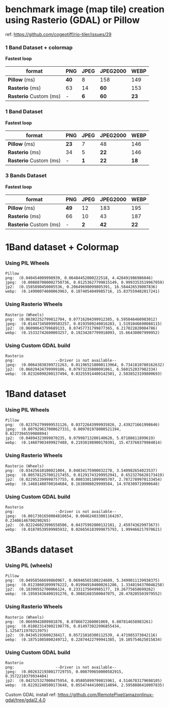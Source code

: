 # benchmark image (map tile) creation using Rasterio (GDAL) or Pillow

ref: https://github.com/cogeotiff/rio-tiler/issues/29

### 1 Band Dataset + colormap

**Fastest loop**

format | PNG | JPEG | JPEG2000 | WEBP
---    | --- | ---  | ---  | ---
**Pillow** (ms) | **40** | 8 | 158 | 149
**Rasterio** (ms) | 63 | 14 | **60** | 153
**Rasterio** Custom (ms) | - | **6** | **60** | **23**


### 1 Band Dataset

**Fastest loop**

format | PNG | JPEG | JPEG2000 | WEBP
---    | --- | ---  | ---  | ---
**Pillow** (ms) | **23** | 7 | 48 | 146
**Rasterio** (ms) | 34 | 5 | **22** | 146
**Rasterio** Custom (ms) | - | **1** | **22** | **18**

### 3 Bands Dataset

**Fastest loop**

format | PNG | JPEG | JPEG2000 | WEBP
---    | --- | ---  | ---  | ---
**Pillow** (ms) | **49** | 12 | 183 | 195
**Rasterio** (ms) | 66 | 10 | 43 | 187
**Rasterio** Custom (ms) | - | **2** | **42** | **22**


# 1Band dataset + Colormap
### Using PIL Wheels
```
Pillow
png:  (0.040454009998939, 0.06484452000222518, 4.428491986986046)
jpeg:  (0.008887080002750736, 0.01253627799815149, 0.9993353519967059)
jp2:  (0.1585890450005536, 0.20649698099805391, 16.584426539007836)
webp:  (0.14990074600063963, 0.1874054049985716, 15.837559482017241)
```

### Using Rasterio Wheels
```
Rasterio (Wheels)
png:  (0.06382252799812704, 0.07716204399912385, 6.595846460983012)
jpeg:  (0.014473450999503257, 0.0193509240016283, 1.5191046690088115)
jp2:  (0.06090643799689133, 0.07457731799877365, 6.217022820004786)
webp:  (0.15332742600003257, 0.19234287799918093, 15.66430007999952)
```

### Using Custom GDAL build
```
Rasterio
png:                  --Driver is not available--
jpeg:  (0.00643038399721263, 0.011965218000113964, 0.7341810780162632)
jp2:  (0.06029424799999106, 0.07973235800091061, 6.560152037982334)
webp:  (0.02326098200137494, 0.03255914400142501, 2.5038523199800693)

```

# 1Band dataset
### Using PIL Wheels
```
Pillow
png:  (0.023762799999531126, 0.03722643999935826, 2.439271661998646)
jpeg:  (0.007929617000627331, 0.009701978000521194, 0.8227394559980894)
jp2:  (0.04894323099870235, 0.07998713200140628, 5.07188611899619)
webp:  (0.14607903499927488, 0.21938198900170391, 15.473760379984014)
```

### Using Rasterio Wheels
```
Rasterio (Wheels)
png:  (0.03425610100021004, 0.04834175900032278, 3.540982654023537)
jpeg:  (0.005781257001217455, 0.01291743299952941, 0.6523276620173419)
jp2:  (0.022952399998757755, 0.08033011099905707, 2.7872789970133454)
webp:  (0.14681480700164684, 0.1638908029999584, 14.978309719990648)
```

### Using Custom GDAL build
```
Rasterio
png:                  --Driver is not available--
jpeg:  (0.0017301650004810654, 0.004624033001164207, 0.23406146700290265)
jp2:  (0.022246023996558506, 0.04375992000132101, 2.459743629973673)
webp:  (0.01870539599985932, 0.026656183999875793, 1.999466217970621)
```

# 3Bands dataset
### Using PIL (wheels)
```
Pillow
png:  (0.04958566699860967, 0.06946565100224689, 5.3499011139938375)
jpeg:  (0.01238601099976222, 0.019949104000261286, 1.3348194370046258)
jp2:  (0.18399552700066124, 0.2331175049985177, 19.26775658699262)
webp:  (0.19503436400191276, 0.30881683500047075, 20.478205503979552)
```

### Using Rasterio Wheels
```
Rasterio (Wheels)
png:  (0.0669942809981876, 0.0786672260001069, 6.807814658983261)
jpeg:  (0.010823143002198776, 0.014973022996855434, 1.1254711970213975)
jp2:  (0.04345193600238417, 0.05721010300112539, 4.471985373042116)
webp:  (0.18751085800249712, 0.22874422799941385, 19.105754625015834)
```


### Using Custom GDAL build
```
Rasterio
png:                  --Driver is not available--
jpeg:  (0.0026321930017729755, 0.008799650000582915, 0.3572210379934404)
jp2:  (0.042525327000475954, 0.05805899799815961, 4.5146783179698105)
webp:  (0.02292240500173648, 0.055474441000114894, 2.5958886410007835)
```

Custom GDAL install ref: https://github.com/RemotePixel/amazonlinux-gdal/tree/gdal2.4.0
